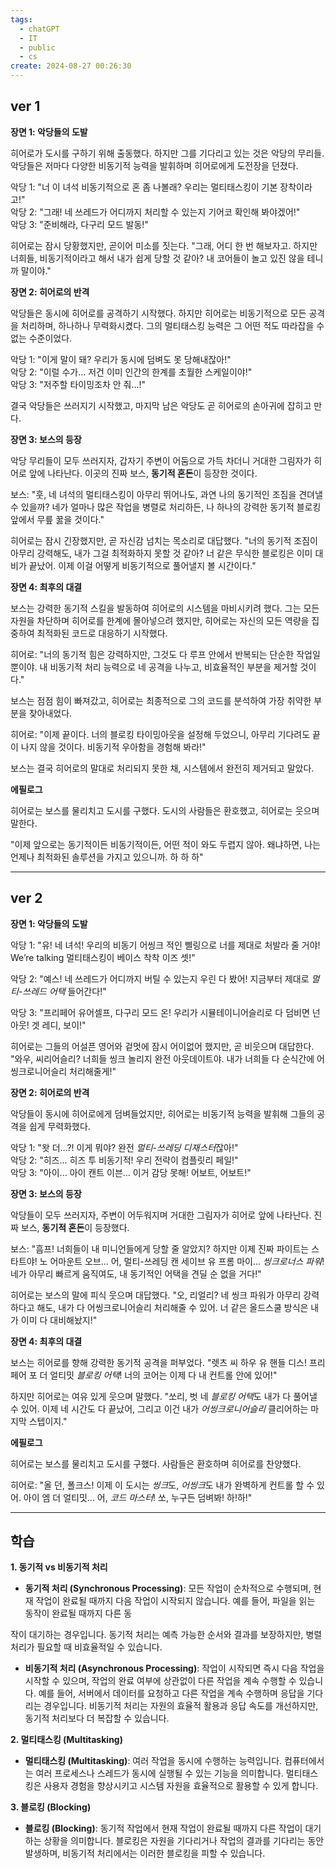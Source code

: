 ```yaml
---
tags:
  - chatGPT
  - IT
  - public
  - cs
create: 2024-08-27 00:26:30
---
```



## ver 1

**장면 1: 악당들의 도발**

히어로가 도시를 구하기 위해 출동했다. 하지만 그를 기다리고 있는 것은 악당의 무리들. 악당들은 저마다 다양한 비동기적 능력을 발휘하며 히어로에게 도전장을 던졌다.

악당 1: "너 이 녀석 비동기적으로 혼 좀 나볼래? 우리는 멀티태스킹이 기본 장착이라고!"  
악당 2: "그래! 네 쓰레드가 어디까지 처리할 수 있는지 기어코 확인해 봐야겠어!"  
악당 3: "준비해라, 다구리 모드 발동!"

히어로는 잠시 당황했지만, 곧이어 미소를 짓는다. "그래, 어디 한 번 해보자고. 하지만 너희들, 비동기적이라고 해서 내가 쉽게 당할 것 같아? 내 코어들이 놀고 있진 않을 테니까 말이야."

**장면 2: 히어로의 반격**

악당들은 동시에 히어로를 공격하기 시작했다. 하지만 히어로는 비동기적으로 모든 공격을 처리하며, 하나하나 무력화시켰다. 그의 멀티태스킹 능력은 그 어떤 적도 따라잡을 수 없는 수준이었다.

악당 1: "이게 말이 돼? 우리가 동시에 덤벼도 못 당해내잖아!"  
악당 2: "이럴 수가… 저건 이미 인간의 한계를 초월한 스케일이야!"  
악당 3: "저주할 타이밍조차 안 줘…!"

결국 악당들은 쓰러지기 시작했고, 마지막 남은 악당도 곧 히어로의 손아귀에 잡히고 만다.

**장면 3: 보스의 등장**

악당 무리들이 모두 쓰러지자, 갑자기 주변이 어둠으로 가득 차더니 거대한 그림자가 히어로 앞에 나타난다. 이곳의 진짜 보스, **동기적 혼돈**이 등장한 것이다.

보스: "훗, 네 녀석의 멀티태스킹이 아무리 뛰어나도, 과연 나의 동기적인 조짐을 견뎌낼 수 있을까? 네가 얼마나 많은 작업을 병렬로 처리하든, 나 하나의 강력한 동기적 블로킹 앞에서 무릎 꿇을 것이다."

히어로는 잠시 긴장했지만, 곧 자신감 넘치는 목소리로 대답했다. "너의 동기적 조짐이 아무리 강력해도, 내가 그걸 최적화하지 못할 것 같아? 너 같은 무식한 블로킹은 이미 대비가 끝났어. 이제 이걸 어떻게 비동기적으로 풀어낼지 볼 시간이다."

**장면 4: 최후의 대결**

보스는 강력한 동기적 스킬을 발동하여 히어로의 시스템을 마비시키려 했다. 그는 모든 자원을 차단하며 히어로를 한계에 몰아넣으려 했지만, 히어로는 자신의 모든 역량을 집중하여 최적화된 코드로 대응하기 시작했다.

히어로: "너의 동기적 힘은 강력하지만, 그것도 다 루프 안에서 반복되는 단순한 작업일 뿐이야. 내 비동기적 처리 능력으로 네 공격을 나누고, 비효율적인 부분을 제거할 것이다."

보스는 점점 힘이 빠져갔고, 히어로는 최종적으로 그의 코드를 분석하여 가장 취약한 부분을 찾아내었다.

히어로: "이제 끝이다. 너의 블로킹 타이밍아웃을 설정해 두었으니, 아무리 기다려도 끝이 나지 않을 것이다. 비동기적 우아함을 경험해 봐라!"

보스는 결국 히어로의 말대로 처리되지 못한 채, 시스템에서 완전히 제거되고 말았다.

**에필로그**

히어로는 보스를 물리치고 도시를 구했다. 도시의 사람들은 환호했고, 히어로는 웃으며 말한다.

"이제 앞으로는 동기적이든 비동기적이든, 어떤 적이 와도 두렵지 않아. 왜냐하면, 나는 언제나 최적화된 솔루션을 가지고 있으니까. 하 하 하"

---
## ver 2

**장면 1: 악당들의 도발**

악당 1: "유! 네 녀석! 우리의 비동기 어씽크 적인 삘링으로 너를 제대로 처발라 줄 거야! We’re talking 멀티태스킹이 베이스 착착 이즈 셋!"

악당 2: "예스! 네 쓰레드가 어디까지 버틸 수 있는지 우린 다 봤어! 지금부터 제대로 *멀티-쓰레드 어택* 들어간다!"

악당 3: "프리페어 유어셀프, 다구리 모드 온! 우리가 시뮬테이니어슬리로 다 덤비면 넌 아웃! 겟 레디, 보이!"

히어로는 그들의 어설픈 영어와 겉멋에 잠시 어이없어 했지만, 곧 비웃으며 대답한다. "와우, 씨리어슬리? 너희들 씽크 놀리지 완전 아웃데이트야. 내가 너희들 다 순식간에 어씽크로니어슬리 처리해줄게!"

**장면 2: 히어로의 반격**

악당들이 동시에 히어로에게 덤벼들었지만, 히어로는 비동기적 능력을 발휘해 그들의 공격을 쉽게 무력화했다.

악당 1: "왓 더...?! 이게 뭐야? 완전 *멀티-쓰레딩 디재스터*잖아!"  
악당 2: "히즈... 히즈 투 비동기적! 우리 전략이 컴플릿리 페일!"  
악당 3: "아이... 아이 캔트 이븐... 이거 감당 못해! 어보트, 어보트!"

**장면 3: 보스의 등장**

악당들이 모두 쓰러지자, 주변이 어두워지며 거대한 그림자가 히어로 앞에 나타난다. 진짜 보스, **동기적 혼돈**이 등장했다.

보스: "흠프! 너희들이 내 미니언들에게 당할 줄 알았지? 하지만 이제 진짜 파이트는 스타트야! 노 어마운트 오브... 어, 멀티-쓰레딩 캔 세이브 유 프롬 마이... *씽크로너스 파워*! 네가 아무리 빠르게 움직여도, 내 동기적인 어택을 견딜 순 없을 거다!"

히어로는 보스의 말에 피식 웃으며 대답했다. "오, 리얼리? 네 씽크 파워가 아무리 강력하다고 해도, 내가 다 어씽크로니어슬리 처리해줄 수 있어. 너 같은 올드스쿨 방식은 내가 이미 다 대비해놨지!"

**장면 4: 최후의 대결**

보스는 히어로를 향해 강력한 동기적 공격을 퍼부었다. "렛츠 씨 하우 유 핸들 디스! 프리페어 포 더 얼티밋 *블로킹 어택*! 너의 코어는 이제 다 내 컨트롤 안에 있어!"

하지만 히어로는 여유 있게 웃으며 말했다. "쏘리, 벗 네 *블로킹 어택*도 내가 다 풀어낼 수 있어. 이제 네 시간도 다 끝났어, 그리고 이건 내가 *어씽크로니어슬리* 클리어하는 마지막 스텝이지."

**에필로그**

히어로는 보스를 물리치고 도시를 구했다. 사람들은 환호하며 히어로를 찬양했다.

히어로: "올 던, 폴크스! 이제 이 도시는 *씽크*도, *어씽크*도 내가 완벽하게 컨트롤 할 수 있어. 아이 엠 더 얼티밋... 어, *코드 마스터*! 쏘, 누구든 덤벼봐! 하!하!"

---
## **학습**

**1. 동기적 vs 비동기적 처리**

- **동기적 처리 (Synchronous Processing)**: 모든 작업이 순차적으로 수행되며, 현재 작업이 완료될 때까지 다음 작업이 시작되지 않습니다. 예를 들어, 파일을 읽는 동작이 완료될 때까지 다른 동

작이 대기하는 경우입니다. 동기적 처리는 예측 가능한 순서와 결과를 보장하지만, 병렬 처리가 필요할 때 비효율적일 수 있습니다.

- **비동기적 처리 (Asynchronous Processing)**: 작업이 시작되면 즉시 다음 작업을 시작할 수 있으며, 작업의 완료 여부에 상관없이 다른 작업을 계속 수행할 수 있습니다. 예를 들어, 서버에서 데이터를 요청하고 다른 작업을 계속 수행하며 응답을 기다리는 경우입니다. 비동기적 처리는 자원의 효율적 활용과 응답 속도를 개선하지만, 동기적 처리보다 더 복잡할 수 있습니다.

**2. 멀티태스킹 (Multitasking)**

- **멀티태스킹 (Multitasking)**: 여러 작업을 동시에 수행하는 능력입니다. 컴퓨터에서는 여러 프로세스나 스레드가 동시에 실행될 수 있는 기능을 의미합니다. 멀티태스킹은 사용자 경험을 향상시키고 시스템 자원을 효율적으로 활용할 수 있게 합니다.

**3. 블로킹 (Blocking)**

- **블로킹 (Blocking)**: 동기적 작업에서 현재 작업이 완료될 때까지 다른 작업이 대기하는 상황을 의미합니다. 블로킹은 자원을 기다리거나 작업의 결과를 기다리는 동안 발생하며, 비동기적 처리에서는 이러한 블로킹을 피할 수 있습니다.


